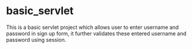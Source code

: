 # basic_servlet
This is a basic servlet project which allows user to enter username and password in sign up form, it further validates these entered
username and password using session.
